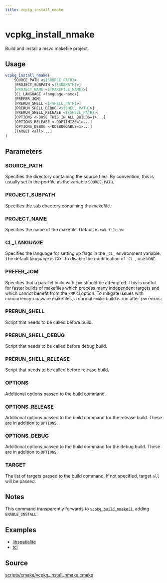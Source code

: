 ```yaml
---
title: vcpkg_install_nmake
---
```


# vcpkg_install_nmake

Build and install a msvc makefile project.

## Usage
```cmake
vcpkg_install_nmake(
    SOURCE_PATH <${SOURCE_PATH}>
    [PROJECT_SUBPATH <${SUBPATH}>]
    [PROJECT_NAME <${MAKEFILE_NAME}>]
    [CL_LANGUAGE <language-name>]
    [PREFER_JOM]
    [PRERUN_SHELL <${SHELL_PATH}>]
    [PRERUN_SHELL_DEBUG <${SHELL_PATH}>]
    [PRERUN_SHELL_RELEASE <${SHELL_PATH}>]
    [OPTIONS <-DUSE_THIS_IN_ALL_BUILDS=1>...]
    [OPTIONS_RELEASE <-DOPTIMIZE=1>...]
    [OPTIONS_DEBUG <-DDEBUGGABLE=1>...]
    [TARGET <all>...]
)
```

## Parameters
### SOURCE_PATH
Specifies the directory containing the source files.
By convention, this is usually set in the portfile as the variable `SOURCE_PATH`.

### PROJECT_SUBPATH
Specifies the sub directory containing the makefile.

### PROJECT_NAME
Specifies the name of the makefile.
Default is `makefile.vc`

### CL_LANGUAGE
Specifies the language for setting up flags in the `_CL_` environment variable.
The default language is `CXX`.
To disable the modification of `_CL_`, use `NONE`.

### PREFER_JOM
Specifies that a parallel build with `jom` should be attempted.
This is useful for faster builds of makefiles which process many independent targets
and which cannot benefit from the `/MP` cl option.
To mitigate issues with concurrency-unaware makefiles, a normal `nmake` build is run after `jom` errors.

### PRERUN_SHELL
Script that needs to be called before build.

### PRERUN_SHELL_DEBUG
Script that needs to be called before debug build.

### PRERUN_SHELL_RELEASE
Script that needs to be called before release build.

### OPTIONS
Additional options passed to the build command.

### OPTIONS_RELEASE
Additional options passed to the build command for the release build. These are in addition to `OPTIONS`.

### OPTIONS_DEBUG
Additional options passed to the build command for the debug build. These are in addition to `OPTIONS`.

### TARGET
The list of targets passed to the build command.
If not specified, target `all` will be passed.

## Notes
This command transparently forwards to [`vcpkg_build_nmake()`](vcpkg_build_nmake.md), adding `ENABLE_INSTALL`.

## Examples

* [libspatialite](https://github.com/microsoft/vcpkg/blob/master/ports/libspatialite/portfile.cmake)
* [tcl](https://github.com/microsoft/vcpkg/blob/master/ports/tcl/portfile.cmake)

## Source
[scripts/cmake/vcpkg\_install\_nmake.cmake](https://github.com/Microsoft/vcpkg/blob/master/scripts/cmake/vcpkg_install_nmake.cmake)

